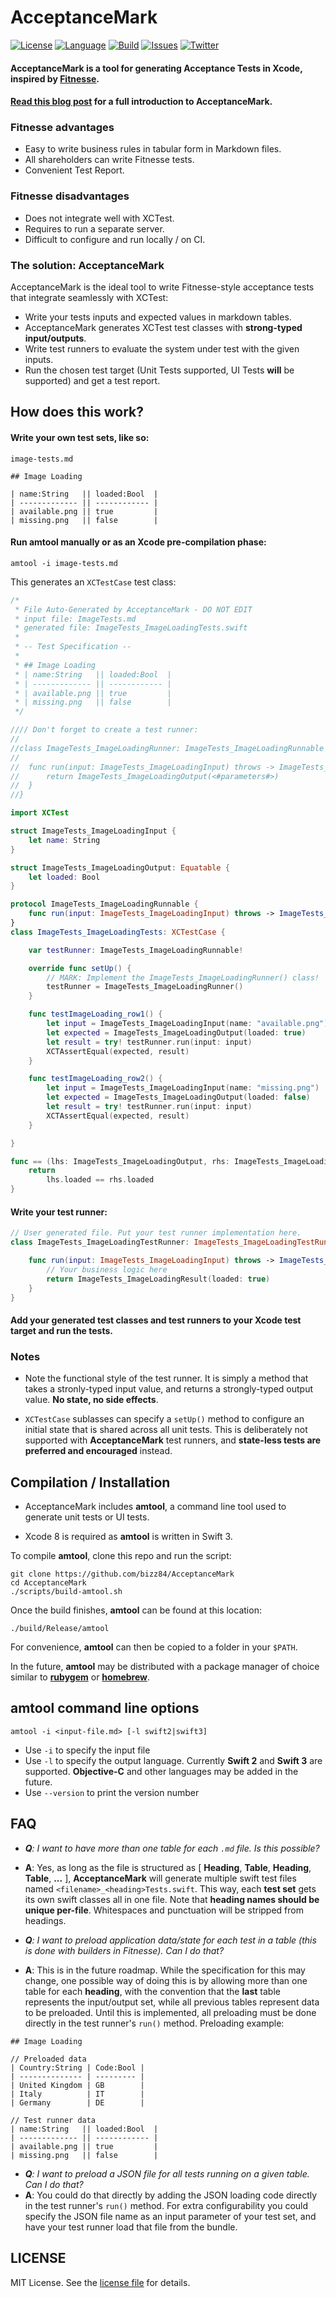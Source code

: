 # AcceptanceMark

[![License](https://img.shields.io/badge/license-MIT-blue.svg?style=flat)](http://mit-license.org)
[![Language](http://img.shields.io/badge/language-swift-orange.svg?style=flat)](https://developer.apple.com/swift)
[![Build](https://img.shields.io/travis/bizz84/AcceptanceMark.svg?style=flat)](https://travis-ci.org/bizz84/AcceptanceMark)
[![Issues](https://img.shields.io/github/issues/bizz84/AcceptanceMark.svg?style=flat)](https://github.com/bizz84/AcceptanceMark/issues)
[![Twitter](https://img.shields.io/badge/twitter-@biz84-blue.svg?maxAge=2592000)](http://twitter.com/biz84)

#### AcceptanceMark is a tool for generating Acceptance Tests in Xcode, inspired by [Fitnesse](http://fitnesse.org/).

#### [Read this blog post](http://bizz84.github.io/2016/09/21/Introducing-AcceptanceMark.html) for a full introduction to AcceptanceMark.

### Fitnesse advantages

* Easy to write business rules in tabular form in Markdown files.
* All shareholders can write Fitnesse tests.
* Convenient Test Report.

### Fitnesse disadvantages

* Does not integrate well with XCTest.
* Requires to run a separate server.
* Difficult to configure and run locally / on CI.

### The solution: AcceptanceMark

AcceptanceMark is the ideal tool to write Fitnesse-style acceptance tests that integrate seamlessly with XCTest:

* Write your tests inputs and expected values in markdown tables.
* AcceptanceMark generates XCTest test classes with **strong-typed input/outputs**. 
* Write test runners to evaluate the system under test with the given inputs.
* Run the chosen test target (Unit Tests supported, UI Tests **will** be supported) and get a test report.

## How does this work?

#### Write your own test sets, like so:

```
image-tests.md

## Image Loading

| name:String   || loaded:Bool  |
| ------------- || ------------ |
| available.png || true         |
| missing.png   || false        |
```

#### Run **amtool** manually or as an Xcode pre-compilation phase:

```
amtool -i image-tests.md
```

This generates an `XCTestCase` test class:

```swift
/*
 * File Auto-Generated by AcceptanceMark - DO NOT EDIT
 * input file: ImageTests.md
 * generated file: ImageTests_ImageLoadingTests.swift
 *
 * -- Test Specification -- 
 *
 * ## Image Loading
 * | name:String   || loaded:Bool  |
 * | ------------- || ------------ |
 * | available.png || true         |
 * | missing.png   || false        |
 */

//// Don't forget to create a test runner: 
//
//class ImageTests_ImageLoadingRunner: ImageTests_ImageLoadingRunnable {
//
//	func run(input: ImageTests_ImageLoadingInput) throws -> ImageTests_ImageLoadingOutput {
//		return ImageTests_ImageLoadingOutput(<#parameters#>)
//	}
//}

import XCTest

struct ImageTests_ImageLoadingInput {
	let name: String
}

struct ImageTests_ImageLoadingOutput: Equatable {
	let loaded: Bool
}

protocol ImageTests_ImageLoadingRunnable {
	func run(input: ImageTests_ImageLoadingInput) throws -> ImageTests_ImageLoadingOutput
}
class ImageTests_ImageLoadingTests: XCTestCase {

	var testRunner: ImageTests_ImageLoadingRunnable!

	override func setUp() {
		// MARK: Implement the ImageTests_ImageLoadingRunner() class!
		testRunner = ImageTests_ImageLoadingRunner()
	}

	func testImageLoading_row1() {
		let input = ImageTests_ImageLoadingInput(name: "available.png")
		let expected = ImageTests_ImageLoadingOutput(loaded: true)
		let result = try! testRunner.run(input: input)
		XCTAssertEqual(expected, result)
	}

	func testImageLoading_row2() {
		let input = ImageTests_ImageLoadingInput(name: "missing.png")
		let expected = ImageTests_ImageLoadingOutput(loaded: false)
		let result = try! testRunner.run(input: input)
		XCTAssertEqual(expected, result)
	}

}

func == (lhs: ImageTests_ImageLoadingOutput, rhs: ImageTests_ImageLoadingOutput) -> Bool {
	return
		lhs.loaded == rhs.loaded
}
```

#### Write your test runner:

```swift
// User generated file. Put your test runner implementation here.
class ImageTests_ImageLoadingTestRunner: ImageTests_ImageLoadingTestRunnable {

    func run(input: ImageTests_ImageLoadingInput) throws -> ImageTests_ImageLoadingResult {
        // Your business logic here
        return ImageTests_ImageLoadingResult(loaded: true)
    }
}
```

#### Add your generated test classes and test runners to your Xcode test target and run the tests.

### Notes

* Note the functional style of the test runner. It is simply a method that takes a stronly-typed input value, and returns a strongly-typed output value. **No state, no side effects**.

* `XCTestCase` sublasses can specify a `setUp()` method to configure an initial state that is shared across all unit tests. This is deliberately not supported with  **AcceptanceMark** test runners, and **state-less tests are preferred and encouraged** instead.

## Compilation / Installation

* AcceptanceMark includes **amtool**, a command line tool used to generate unit tests or UI tests.

* Xcode 8 is required as **amtool** is written in Swift 3. 

To compile **amtool**, clone this repo and run the script:

```
git clone https://github.com/bizz84/AcceptanceMark
cd AcceptanceMark
./scripts/build-amtool.sh
```

Once the build finishes, **amtool** can be found at this location:

```
./build/Release/amtool
```

For convenience, **amtool** can then be copied to a folder in your `$PATH`.

In the future, **amtool** may be distributed with a package manager of choice similar to **[rubygem](https://rubygems.org/)** or **[homebrew](http://brew.sh/)**. 

## amtool command line options

```
amtool -i <input-file.md> [-l swift2|swift3]
```

* Use `-i` to specify the input file 
* Use `-l` to specify the output language. Currently **Swift 2** and **Swift 3** are supported. **Objective-C** and other languages may be added in the future.
* Use `--version` to print the version number

## FAQ

* _**Q**: I want to have more than one table for each `.md` file. Is this possible?_
* **A**: Yes, as long as the file is structured as [ **Heading**, **Table**, **Heading**, **Table**, **...** ], **AcceptanceMark** will generate multiple swift test files named `<filename>_<heading>Tests.swift`. This way, each **test set** gets its own swift classes all in one file. Note that **heading names should be unique per-file**. Whitespaces and punctuation will be stripped from headings.

* _**Q**: I want to preload application data/state for each test in a table (this is done with builders in Fitnesse). Can I do that?_
* **A**: This is in the future roadmap. While the specification for this may change, one possible way of doing this is by allowing more than one table for each **heading**, with the convention that the **last** table represents the input/output set, while all previous tables represent data to be preloaded.
Until this is implemented, all preloading must be done directly in the test runner's `run()` method. Preloading example:

```
## Image Loading

// Preloaded data
| Country:String | Code:Bool |
| -------------- | --------- |
| United Kingdom | GB        |
| Italy          | IT        |
| Germany        | DE        |
 
// Test runner data
| name:String   || loaded:Bool  |
| ------------- || ------------ |
| available.png || true         |
| missing.png   || false        |
```

* _**Q**: I want to preload a JSON file for all tests running on a given table. Can I do that?_
* **A**: You could do that directly by adding the JSON loading code directly in the test runner's `run()` method. For extra configurability you could specify the JSON file name as an input parameter of your test set, and have your test runner load that file from the bundle.


## LICENSE

MIT License. See the [license file](LICENSE.md) for details.


